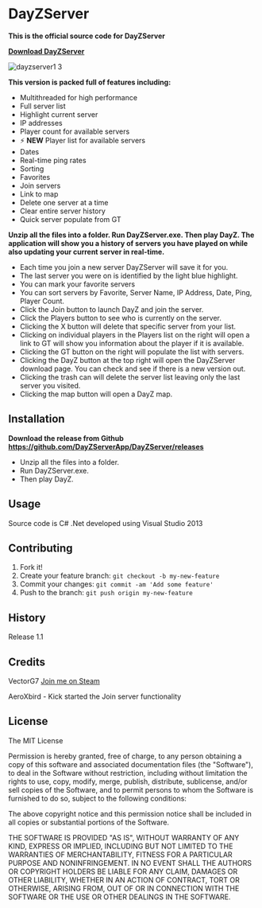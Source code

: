 # DayZServer
**This is the official source code for DayZServer**

**[Download DayZServer](https://github.com/DayZServerApp/DayZServer/releases)**

![dayzserver1 3](https://cloud.githubusercontent.com/assets/8209975/6989260/298eb3be-da1f-11e4-83ae-70f036eba0f0.png)

**This version is packed full of features including:**
* Multithreaded for high performance
* Full server list
* Highlight current server
* IP addresses
* Player count for available servers
* :zap: **NEW** Player list for available servers 
* Dates
* Real-time ping rates
* Sorting
* Favorites
* Join servers
* Link to map
* Delete one server at a time
* Clear entire server history
* Quick server populate from GT


**Unzip all the files into a folder. Run DayZServer.exe. Then play DayZ. The application will show you a history of servers you have played on while also updating your current server in real-time.** 

* Each time you join a new server DayZServer will save it for you.
* The last server you were on is identified by the light blue highlight.  
* You can mark your favorite servers
* You can sort servers by Favorite, Server Name, IP Address, Date, Ping, Player Count. 
* Click the Join button to launch DayZ and join the server.
* Click the Players button to see who is currently on the server.
* Clicking the X button will delete that specific server from your list. 
* Clicking on individual players in the Players list on the right will open a link to GT will show you information about the player if it is available. 
* Clicking the GT button on the right will populate the list with servers.
* Clicking the DayZ button at the top right will open the DayZServer download page. You can check and see if there is a new version out. 
* Clicking the trash can will delete the server list leaving only the last server you visited. 
* Clicking the map button will open a DayZ map. 


## Installation
**Download the release from Github https://github.com/DayZServerApp/DayZServer/releases**
* Unzip all the files into a folder. 
* Run DayZServer.exe. 
* Then play DayZ. 

## Usage

Source code is C# .Net developed using Visual Studio 2013

## Contributing

1. Fork it!
2. Create your feature branch: `git checkout -b my-new-feature`
3. Commit your changes: `git commit -am 'Add some feature'`
4. Push to the branch: `git push origin my-new-feature`

## History

Release 1.1 

## Credits

VectorG7 <a href="http://steamcommunity.com/id/VG7/" target="_blank">Join me on Steam</a>

AeroXbird - Kick started the Join server functionality


## License

The MIT License

Permission is hereby granted, free of charge, to any person obtaining a copy
of this software and associated documentation files (the "Software"), to deal
in the Software without restriction, including without limitation the rights
to use, copy, modify, merge, publish, distribute, sublicense, and/or sell
copies of the Software, and to permit persons to whom the Software is
furnished to do so, subject to the following conditions:

The above copyright notice and this permission notice shall be included in
all copies or substantial portions of the Software.

THE SOFTWARE IS PROVIDED "AS IS", WITHOUT WARRANTY OF ANY KIND, EXPRESS OR
IMPLIED, INCLUDING BUT NOT LIMITED TO THE WARRANTIES OF MERCHANTABILITY,
FITNESS FOR A PARTICULAR PURPOSE AND NONINFRINGEMENT. IN NO EVENT SHALL THE
AUTHORS OR COPYRIGHT HOLDERS BE LIABLE FOR ANY CLAIM, DAMAGES OR OTHER
LIABILITY, WHETHER IN AN ACTION OF CONTRACT, TORT OR OTHERWISE, ARISING FROM,
OUT OF OR IN CONNECTION WITH THE SOFTWARE OR THE USE OR OTHER DEALINGS IN
THE SOFTWARE.




